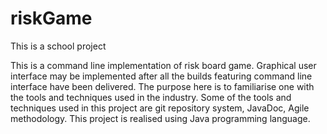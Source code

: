 # riskGame
This is a school project

This is a command line implementation of risk board game. Graphical user interface may be implemented after all the builds featuring command line interface have been delivered.
The purpose here is to familiarise one with the tools and techniques used in the industry.
Some of the tools and techniques used in this project are git repository system, JavaDoc, Agile methodology.
This project is realised using Java programming language.
